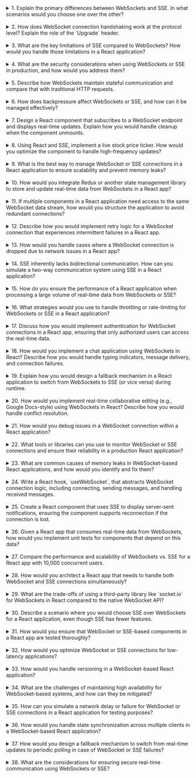 <details>

<summary>1. Explain the primary differences between WebSockets and SSE. In what scenarios would you choose one over the other?</summary>

| Feature             | WebSockets                                | Server-Sent Events (SSE)         |
| ------------------- | ----------------------------------------- | -------------------------------- |
| Communication Type  | Full-duplex (bi-directional)              | One-way (server to client)       |
| Protocol            | Custom protocol over TCP                  | Built on HTTP/1.1                |
| Connection Handling | Requires explicit setup (handshake)       | Simple HTTP connection           |
| Use Cases           | Real-time chat, multiplayer games         | Notifications, live dashboards   |
| Scalability         | More complex (requires WebSocket servers) | Easier to scale (leverages HTTP) |

**When to Choose:**

- **WebSockets**: Use when bidirectional communication is required (e.g., chat apps, collaborative tools).
- **SSE**: Use when only the server needs to push updates to the client (e.g., live stock price updates, notifications).

</details>  
</br>

<details>

<summary>2. How does WebSocket connection handshaking work at the protocol level? Explain the role of the `Upgrade` header.</summary>

The WebSocket handshake starts with an HTTP request from the client to the server. Key steps:

1. **Client Request**:

   - The client sends an HTTP `GET` request with headers:
     - `Connection: Upgrade` (requests a protocol change).
     - `Upgrade: websocket` (indicates WebSocket protocol).
     - A `Sec-WebSocket-Key` for server verification.

2. **Server Response**:

   - The server validates the `Sec-WebSocket-Key` by hashing it with a predefined GUID and sending it back in the `Sec-WebSocket-Accept` header.
   - Returns status `101 Switching Protocols`.

3. **Protocol Switch**:
   - After the handshake, the connection upgrades to the WebSocket protocol.

</details>  
</br>

<details>

<summary>3. What are the key limitations of SSE compared to WebSockets? How would you handle those limitations in a React application?</summary>

**Limitations of SSE:**

1. **One-way Communication**: SSE only allows the server to push updates.
2. **Limited Binary Support**: SSE is text-based and cannot handle binary data efficiently.
3. **Connection Limits**: Browsers may restrict the number of SSE connections per domain (e.g., Chrome allows only 6).
4. **No Built-in Reconnection Logic**: Requires custom logic for reconnection.

**Handling Limitations in React:**

- **Simulate Bidirectional Communication**: Use AJAX or fetch for client-to-server communication.
- **Binary Data Handling**: Encode binary data into base64 or use WebSockets for binary-heavy applications.
- **Connection Limits**: Aggregate data streams into fewer SSE connections.
- **Reconnection Logic**: Implement logic using `EventSource` listeners for `onerror`.

</details>  
</br>

<details>

<summary>4. What are the security considerations when using WebSockets or SSE in production, and how would you address them?</summary>

1. **WebSockets**:

   - **Man-in-the-Middle (MITM) Attacks**: Always use `wss://` for encrypted communication.
   - **Cross-Site WebSocket Hijacking**: Use CORS and token-based authentication.
   - **Data Validation**: Validate incoming data to prevent injection attacks.

2. **SSE**:
   - **Replay Attacks**: Ensure server responses include nonces or timestamps.
   - **No Authentication**: Use token-based authentication in the HTTP headers.

**Best Practices for Both**:

- Implement SSL/TLS.
- Use JWTs or OAuth for secure authentication.
- Throttle and rate-limit connections.

</details>  
</br>

<details>

<summary>5. Describe how WebSockets maintain stateful communication and compare that with traditional HTTP requests.</summary>

- **WebSockets**: Maintain a single, persistent connection between client and server, enabling real-time bidirectional communication without re-establishing a connection.
- **HTTP Requests**: Stateless, requiring a new connection for each request-response cycle.

**Example**:

- **WebSocket**: Continuous updates in a chat app.
- **HTTP**: Polling to fetch new messages.

</details>  
</br>

<details>

<summary>6. How does backpressure affect WebSockets or SSE, and how can it be managed effectively?</summary>

**Backpressure** occurs when the receiving side (client or server) cannot process incoming data as fast as it is being sent.

**Impact**:

- Can lead to buffer overflow or dropped messages.

**Management**:

1. **Rate Limiting**: Limit the frequency of updates sent over the connection.
2. **Throttling/Debouncing**: Delay updates on the client to process batches.
3. **Flow Control**: Pause sending data until the receiver confirms readiness.
4. **Buffering**: Temporarily store unprocessed data in a buffer.

</details>  
</br>

<details>

<summary>7. Design a React component that subscribes to a WebSocket endpoint and displays real-time updates. Explain how you would handle cleanup when the component unmounts.</summary>

```jsx
import React, { useState, useEffect } from "react";

function WebSocketComponent() {
  const [messages, setMessages] = useState([]);
  const wsUrl = "wss://example.com/socket";

  useEffect(() => {
    const socket = new WebSocket(wsUrl);

    socket.onmessage = (event) => {
      setMessages((prev) => [...prev, event.data]);
    };

    socket.onerror = (error) => console.error("WebSocket Error:", error);

    return () => {
      socket.close(); // Cleanup on unmount
    };
  }, [wsUrl]);

  return (
    <div>
      <h1>Messages:</h1>
      <ul>
        {messages.map((msg, index) => (
          <li key={index}>{msg}</li>
        ))}
      </ul>
    </div>
  );
}

export default WebSocketComponent;
```

</details>  
</br>

<details>

<summary>8. Using React and SSE, implement a live stock price ticker. How would you optimize the component to handle high-frequency updates?</summary>

**Key Optimizations**:

- **Debouncing Updates**: Aggregate multiple updates before rendering.
- **Memoization**: Use `React.memo` or `useMemo` to prevent unnecessary re-renders.

Example Component:

```jsx
import React, { useState, useEffect } from "react";

function StockTicker() {
  const [prices, setPrices] = useState([]);
  const eventSourceUrl = "/stocks";

  useEffect(() => {
    const eventSource = new EventSource(eventSourceUrl);

    eventSource.onmessage = (event) => {
      const data = JSON.parse(event.data);
      setPrices((prev) => [...prev, data]);
    };

    return () => {
      eventSource.close(); // Cleanup on unmount
    };
  }, []);

  return (
    <div>
      <h1>Live Stock Prices</h1>
      <ul>
        {prices.map((price, index) => (
          <li key={index}>
            {price.symbol}: {price.value}
          </li>
        ))}
      </ul>
    </div>
  );
}

export default StockTicker;
```

</details>  
</br>

<details>

<summary>9. What is the best way to manage WebSocket or SSE connections in a React application to ensure scalability and prevent memory leaks?</summary>

1. **Centralized Connection Management**:

   - Use a custom hook or context to share a single WebSocket or SSE connection across components.

2. **Resource Cleanup**:

   - Close connections on component unmount (`cleanup` in `useEffect`).

3. **Retry Mechanism**:

   - Reconnect on errors with exponential backoff.

4. **Connection Pooling**:
   - Limit the number of concurrent connections.

</details>  
</br>

<details>

<summary>10. How would you integrate Redux or another state management library to store and update real-time data from WebSockets in a React app?</summary>

1. **Define Redux Actions**:

   - Example: `MESSAGE_RECEIVED`, `CONNECTION_CLOSED`.

2. **Create a Middleware**:

   - Use middleware to handle WebSocket events and dispatch actions:

     ```javascript
     const webSocketMiddleware = (store) => (next) => (action) => {
       if (action.type === "CONNECT_SOCKET") {
         const socket = new WebSocket(action.payload.url);

         socket.onmessage = (event) => {
           store.dispatch({ type: "MESSAGE_RECEIVED", payload: event.data });
         };
       }
       return next(action);
     };
     ```

3. **Update State**:
   - Use reducers to update the Redux store based on WebSocket events.

</details>  
</br>

<details>

<summary>11. If multiple components in a React application need access to the same WebSocket data stream, how would you structure the application to avoid redundant connections?</summary>

1. **Use a Context Provider**:

   - Create a React context to store the WebSocket connection.
   - Share the connection across components using the context provider.

2. **Singleton WebSocket**:

   - Implement the WebSocket connection as a singleton so that only one instance exists throughout the application.

3. **Centralized State Management**:

   - Use a state management library (e.g., Redux) to manage WebSocket data and dispatch actions as events occur.

4. **Custom Hook**:
   - Write a custom hook, `useWebSocket`, that reuses the same WebSocket instance across components.

</details>  
</br>

<details>

<summary>12. Describe how you would implement retry logic for a WebSocket connection that experiences intermittent failures in a React app.</summary>

1. **Exponential Backoff**:

   - Reconnect after an increasing delay on each failure (e.g., 1s, 2s, 4s).

2. **Custom Hook**:

   - Implement retry logic in a custom hook:

     ```javascript
     function useWebSocketWithRetry(url) {
       const [socket, setSocket] = useState(null);

       useEffect(() => {
         let retryCount = 0;

         function connect() {
           const ws = new WebSocket(url);

           ws.onopen = () => {
             console.log("WebSocket connected");
             retryCount = 0;
           };

           ws.onclose = () => {
             retryCount++;
             setTimeout(connect, Math.min(1000 * retryCount, 30000));
           };

           setSocket(ws);
         }

         connect();

         return () => socket?.close();
       }, [url]);

       return socket;
     }
     ```

3. **Error Handling**:
   - Handle errors gracefully by listening for `onerror` events and logging or notifying users.

</details>  
</br>

<details>

<summary>13. How would you handle cases where a WebSocket connection is dropped due to network issues in a React app?</summary>

1. **Reconnect Logic**:

   - Use `onclose` or `onerror` events to detect dropped connections and attempt reconnection with exponential backoff.

2. **User Notifications**:

   - Notify users about connection drops and provide status indicators (e.g., "Reconnecting...").

3. **Heartbeat/Ping Messages**:

   - Send periodic ping/pong messages to detect inactive or dropped connections early.

4. **Fallback Mechanisms**:
   - Switch to an alternate method like polling or SSE if reconnection fails.

</details>  
</br>

<details>

<summary>14. SSE inherently lacks bidirectional communication. How can you simulate a two-way communication system using SSE in a React application?</summary>

1. **Combine SSE with Fetch/AJAX**:

   - Use SSE for server-to-client updates and traditional HTTP requests for client-to-server communication.

2. **Request-Based Actions**:

   - Trigger server actions (e.g., database writes) using POST requests and receive updates through SSE.

3. **Example**:

   ```javascript
   function sendAction(data) {
     fetch("/server-action", {
       method: "POST",
       body: JSON.stringify(data),
       headers: { "Content-Type": "application/json" },
     });
   }
   ```

4. **Custom Protocol**:
   - Create a protocol where the server responds to specific client commands embedded in SSE updates.

</details>  
</br>

<details>

<summary>15. How do you ensure the performance of a React application when processing a large volume of real-time data from WebSockets or SSE?</summary>

1. **Batch Updates**:

   - Aggregate multiple updates into a single state update using throttling or debouncing.

2. **Virtualization**:

   - Use libraries like `react-window` or `react-virtualized` to render only visible items.

3. **Memoization**:

   - Use `React.memo`, `useMemo`, or `useCallback` to optimize re-renders.

4. **Selective Rendering**:

   - Update only the necessary components using conditional rendering or `shouldComponentUpdate`.

5. **Offload Work**:
   - Use Web Workers to process data off the main thread.

</details>  
</br>

<details>

<summary>16. What strategies would you use to handle throttling or rate-limiting for WebSockets or SSE in a React application?</summary>

1. **Throttling**:

   - Limit the frequency of updates sent from the server using tools like Lodash's `throttle`.

2. **Debouncing**:

   - Delay processing until the updates stabilize.

3. **Server-Side Rate Limiting**:

   - Implement rate-limiting on the server to prevent overwhelming clients.

4. **Buffering**:

   - Buffer incoming messages on the client and process them in batches.

5. **Priority Queues**:
   - Assign priorities to updates and process critical ones first.

</details>  
</br>

<details>

<summary>17. Discuss how you would implement authentication for WebSocket connections in a React app, ensuring that only authorized users can access the real-time data.</summary>

1. **Token-Based Authentication**:

   - Include a JWT or access token as part of the WebSocket handshake request:
     ```javascript
     const socket = new WebSocket(
       `wss://example.com/socket?token=${authToken}`
     );
     ```

2. **Server Validation**:

   - Validate the token on the server during the handshake. Reject unauthorized requests with a `403 Forbidden` response.

3. **Periodic Token Refresh**:

   - If the token expires, reauthenticate the user and reestablish the WebSocket connection.

4. **Secure Connection**:
   - Always use `wss://` to encrypt data in transit.

</details>  
</br>

<details>

<summary>18. How would you implement a chat application using WebSockets in React? Describe how you would handle typing indicators, message delivery, and connection failures.</summary>

1. **Message Delivery**:

   - Send and receive messages through a WebSocket connection.
   - Update the UI immediately on the client (optimistic UI).

2. **Typing Indicators**:

   - Emit a `typing` event when the user starts typing:

     ```javascript
     socket.send(JSON.stringify({ type: "typing", user: "User1" }));
     ```

   - Listen for `typing` events on the server and broadcast to other clients.

3. **Connection Failures**:
   - Reconnect with exponential backoff.
   - Queue unsent messages locally and resend them once the connection is restored.

</details>  
</br>

<details>

<summary>19. Explain how you would design a fallback mechanism in a React application to switch from WebSockets to SSE (or vice versa) during runtime.</summary>

1. **Connection Manager**:

   - Create a centralized service to manage both WebSocket and SSE connections.

2. **Fallback Logic**:

   - Detect connection failures and switch protocols:

     ```javascript
     let connection;

     try {
       connection = new WebSocket("wss://example.com/socket");
     } catch {
       connection = new EventSource("/sse-endpoint");
     }
     ```

3. **Unified Interface**:
   - Abstract the connection logic behind a common API so that components remain unaffected.

</details>  
</br>

<details>

<summary>20. How would you implement real-time collaborative editing (e.g., Google Docs-style) using WebSockets in React? Describe how you would handle conflict resolution.</summary>

1. **WebSocket Updates**:

   - Send updates (e.g., text changes) over WebSockets as users edit.

2. **Conflict Resolution**:

   - Use **Operational Transformation (OT)** or **Conflict-Free Replicated Data Types (CRDTs)** to merge conflicting changes.

3. **Optimistic UI**:

   - Apply changes locally before receiving confirmation from the server.

4. **Cursor Synchronization**:
   - Send cursor positions over WebSockets and update them in real-time for other collaborators.

</details>  
</br>

<details>

<summary>21. How would you debug issues in a WebSocket connection within a React application?</summary>

1. **Browser DevTools**:

   - Use the **Network** tab in browser dev tools to inspect WebSocket connections, messages, and errors.

2. **Connection Logs**:

   - Log WebSocket lifecycle events (`onopen`, `onmessage`, `onerror`, `onclose`) for debugging:

     ```javascript
     const socket = new WebSocket("wss://example.com/socket");

     socket.onopen = () => console.log("WebSocket connected");
     socket.onmessage = (msg) => console.log("Message received:", msg.data);
     socket.onerror = (err) => console.error("WebSocket error:", err);
     socket.onclose = () => console.log("WebSocket closed");
     ```

3. **Server Logs**:

   - Check server-side logs for handshake errors, connection issues, or authentication problems.

4. **Mock Testing**:

   - Use tools like `MockSocket` or `WebSocketMock` to simulate and test WebSocket behavior in isolation.

5. **Health Checks**:
   - Implement periodic ping/pong messages to monitor connection health.

</details>  
</br>

<details>

<summary>22. What tools or libraries can you use to monitor WebSocket or SSE connections and ensure their reliability in a production React application?</summary>

1. **Browser DevTools**:

   - Inspect WebSocket connections in the **Network** tab for client-side monitoring.

2. **Server Monitoring Tools**:

   - Use tools like **Prometheus** or **Grafana** to monitor WebSocket server metrics such as connection counts, throughput, and latency.

3. **APM Tools**:

   - Tools like **New Relic**, **Datadog**, or **Elastic APM** can provide end-to-end monitoring of WebSocket or SSE performance.

4. **Custom Dashboards**:

   - Build dashboards using WebSocket metrics collected from the server (e.g., open connections, dropped connections).

5. **Logging Libraries**:
   - Use logging frameworks like `Winston` or `Pino` to track WebSocket activity.

</details>  
</br>

<details>

<summary>23. What are common causes of memory leaks in WebSocket-based React applications, and how would you identify and fix them?</summary>

**Common Causes**:

1. **Unclosed WebSocket Connections**:

   - Failing to close WebSocket connections when components unmount.

2. **Listeners Not Removed**:

   - Event listeners (`onmessage`, `onerror`, etc.) not properly cleaned up.

3. **Excessive Connections**:
   - Creating multiple WebSocket connections unnecessarily.

**Identification**:

1. **DevTools**:
   - Use the **Performance** tab to track memory usage over time.
2. **Heap Snapshots**:
   - Capture heap snapshots in browser dev tools to identify retained objects.

**Fixes**:

1. **Cleanup Connections**:

   - Always close connections in the `useEffect` cleanup:

     ```javascript
     useEffect(() => {
       const socket = new WebSocket("wss://example.com/socket");

       return () => socket.close();
     }, []);
     ```

2. **Remove Listeners**:
   - Unsubscribe from WebSocket events during cleanup.
3. **Singleton Connection**:
   - Share a single WebSocket connection across components using context.

</details>  
</br>

<details>

<summary>24. Write a React hook, `useWebSocket`, that abstracts WebSocket connection logic, including connecting, sending messages, and handling received messages.</summary>

```javascript
import { useEffect, useRef, useState } from "react";

function useWebSocket(url) {
  const [messages, setMessages] = useState([]);
  const socketRef = useRef(null);

  useEffect(() => {
    socketRef.current = new WebSocket(url);

    socketRef.current.onmessage = (event) => {
      setMessages((prev) => [...prev, event.data]);
    };

    socketRef.current.onerror = (error) => {
      console.error("WebSocket Error:", error);
    };

    return () => {
      socketRef.current?.close();
    };
  }, [url]);

  const sendMessage = (message) => {
    if (socketRef.current?.readyState === WebSocket.OPEN) {
      socketRef.current.send(message);
    }
  };

  return { messages, sendMessage };
}

export default useWebSocket;
```

</details>  
</br>

<details>

<summary>25. Create a React component that uses SSE to display server-sent notifications, ensuring the component supports reconnection if the connection is lost.</summary>

```javascript
import React, { useEffect, useState } from "react";

function SSEComponent() {
  const [notifications, setNotifications] = useState([]);
  const sseUrl = "/notifications";

  useEffect(() => {
    const connectSSE = () => {
      const eventSource = new EventSource(sseUrl);

      eventSource.onmessage = (event) => {
        setNotifications((prev) => [...prev, JSON.parse(event.data)]);
      };

      eventSource.onerror = () => {
        console.error("SSE connection lost. Reconnecting...");
        eventSource.close();
        setTimeout(connectSSE, 3000); // Retry after 3 seconds
      };

      return eventSource;
    };

    const eventSource = connectSSE();

    return () => eventSource.close();
  }, [sseUrl]);

  return (
    <div>
      <h1>Notifications</h1>
      <ul>
        {notifications.map((notif, index) => (
          <li key={index}>{notif.message}</li>
        ))}
      </ul>
    </div>
  );
}

export default SSEComponent;
```

</details>  
</br>

<details>

<summary>26. Given a React app that consumes real-time data from WebSockets, how would you implement unit tests for components that depend on this data?</summary>

1. **Mock the WebSocket**:

   - Use a mock WebSocket implementation to simulate server behavior:
     ```javascript
     global.WebSocket = jest.fn(() => ({
       send: jest.fn(),
       close: jest.fn(),
       addEventListener: jest.fn((event, handler) => {
         if (event === "message") {
           handler({
             data: JSON.stringify({ type: "update", payload: "test" }),
           });
         }
       }),
       removeEventListener: jest.fn(),
     }));
     ```

2. **Test Lifecycle Events**:

   - Ensure the WebSocket connection is opened and closed during the component lifecycle.

3. **Assert State Updates**:

   - Verify that incoming messages update the component's state correctly:
     ```javascript
     test("renders data from WebSocket", () => {
       const { getByText } = render(<WebSocketComponent />);
       expect(getByText("test")).toBeInTheDocument();
     });
     ```

4. **Simulate Errors**:
   - Test error handling by triggering `onerror` or `onclose`.

</details>  
</br>

<details>

<summary>27. Compare the performance and scalability of WebSockets vs. SSE for a React app with 10,000 concurrent users.</summary>

**WebSockets**:

- **Performance**: Efficient for bidirectional communication due to persistent connections.
- **Scalability**:
  - Requires a WebSocket server capable of managing 10,000 simultaneous connections.
  - May need horizontal scaling with load balancers.
  - Higher memory usage due to persistent connections.

**SSE**:

- **Performance**: Suitable for one-way communication but limited for high-frequency updates.
- **Scalability**:
  - Leverages HTTP/1.1 and is easier to scale with standard web servers.
  - Limited by browser connection limits (e.g., 6 connections per domain).

**Recommendation**:

- Use WebSockets if bidirectional communication or low-latency updates are critical.
- Use SSE for lightweight, server-to-client updates where connection limits aren’t an issue.

</details>  
</br>

<details>

<summary>28. How would you architect a React app that needs to handle both WebSocket and SSE connections simultaneously?</summary>

1. **Connection Manager**:

   - Implement a connection manager to handle both WebSocket and SSE logic centrally.

2. **Unified API**:

   - Abstract both connection types into a common interface:

     ```javascript
     class ConnectionManager {
       constructor() {
         this.websocket = new WebSocket("wss://example.com");
         this.sse = new EventSource("/sse-endpoint");
       }

       sendMessage(data) {
         this.websocket.send(data);
       }

       onMessage(handler) {
         this.websocket.onmessage = handler;
         this.sse.onmessage = handler;
       }
     }
     ```

3. **Context Provider**:

   - Use React Context to expose the connection manager to components.

4. **Load Balancing**:
   - Ensure backend services are optimized to handle both protocols simultaneously.

</details>  
</br>

<details>

<summary>29. What are the trade-offs of using a third-party library like `socket.io` for WebSockets in React compared to the native WebSocket API?</summary>

**Advantages of `socket.io`**:

1. **Cross-Browser Compatibility**:
   - Handles browser inconsistencies in WebSocket implementations.
2. **Fallback Support**:
   - Automatically falls back to polling if WebSocket connections fail.
3. **Built-in Features**:
   - Provides reconnection, multiplexing, and event-based messaging out of the box.
4. **Ease of Use**:
   - Simplifies WebSocket usage with an intuitive API.

**Disadvantages**:

1. **Additional Overhead**:
   - Adds abstraction layers, which may introduce performance overhead compared to native WebSockets.
2. **Tight Coupling**:
   - Applications become dependent on the library and its updates.
3. **Protocol Differences**:
   - Uses a custom protocol over WebSocket, which may complicate integration with non-`socket.io` servers.

**Recommendation**:

- Use `socket.io` for projects needing robust features and cross-browser support.
- Use native WebSockets for lightweight and performance-critical applications.

</details>  
</br>

<details>

<summary>30. Describe a scenario where you would choose SSE over WebSockets for a React application, even though SSE has fewer features.</summary>

**Scenario**:

- A **news feed** application where updates are server-driven and clients do not need to send data back to the server.

**Why SSE?**:

1. **Simpler to Implement**:
   - SSE works over HTTP/1.1, eliminating the need for custom server configurations.
2. **Lightweight**:
   - Ideal for one-way communication without the overhead of bidirectional WebSocket connections.
3. **Auto-Reconnect**:
   - Built-in reconnection mechanism without additional client-side logic.
4. **Firewall-Friendly**:
   - Works well with proxies and firewalls, unlike WebSockets, which may require special configurations.

</details>  
</br>

<details>

<summary>31. How would you ensure that WebSocket or SSE-based components in a React app are tested thoroughly?</summary>

1. **Mock Connections**:

   - Use libraries like `MockSocket` to simulate WebSocket or SSE connections during testing.

2. **Lifecycle Testing**:

   - Verify connections are established and closed during component lifecycle (mount/unmount).

3. **Event Testing**:

   - Simulate incoming messages and assert correct state updates:
     ```javascript
     test("receives and renders data", () => {
       mockWebSocket.onmessage({ data: "test message" });
       expect(screen.getByText("test message")).toBeInTheDocument();
     });
     ```

4. **Error Handling**:

   - Simulate connection errors and validate retry or fallback mechanisms.

5. **Integration Tests**:
   - Test components in combination with the backend using tools like Cypress.

</details>  
</br>

<details>

<summary>32. How would you optimize WebSocket or SSE connections for low-latency applications?</summary>

1. **Minimize Data Payloads**:

   - Use compact formats like **Protocol Buffers** or **MessagePack** instead of JSON.

2. **Batch Messages**:

   - Aggregate multiple small updates into a single message.

3. **Prioritize Messages**:

   - Process critical updates before less important ones (e.g., order book updates for trading apps).

4. **Network Optimizations**:

   - Reduce latency by deploying servers closer to users using **CDNs** or **Edge Networks**.

5. **Server-Side Scaling**:
   - Use efficient frameworks like **`ws`** or load balancers to distribute connection handling.

</details>  
</br>

<details>

<summary>33. How would you handle versioning in a WebSocket-based React application?</summary>

1. **Version Tag in Messages**:

   - Include a version identifier in WebSocket messages:
     ```json
     { "version": "1.0", "type": "message", "data": "Hello World" }
     ```

2. **Version-Specific Endpoints**:

   - Use versioned WebSocket URLs (e.g., `wss://example.com/v1/socket`).

3. **Backward Compatibility**:

   - Ensure newer clients can communicate with older servers by maintaining compatibility layers.

4. **Feature Flags**:

   - Use feature flags to enable/disable features based on the version.

5. **Graceful Deprecation**:
   - Notify clients to upgrade before discontinuing older versions.

</details>  
</br>

<details>

<summary>34. What are the challenges of maintaining high availability for WebSocket-based systems, and how can they be mitigated?</summary>

**Challenges**:

1. **Connection Limits**:

   - Servers may struggle with large numbers of concurrent connections.

2. **Scaling**:

   - Maintaining state across multiple instances for WebSocket connections.

3. **Fault Tolerance**:
   - Single points of failure can disrupt real-time communication.

**Mitigations**:

1. **Horizontal Scaling**:
   - Use a load balancer and distribute connections across multiple servers.
2. **Session Persistence**:
   - Store connection state in a distributed cache like **Redis**.
3. **Health Monitoring**:
   - Monitor connection metrics and auto-scale when limits are reached.
4. **Failover Mechanisms**:
   - Use backup servers to handle failovers in case of outages.

</details>  
</br>

<details>

<summary>35. How can you simulate a network delay or failure for WebSocket or SSE connections in a React application for testing purposes?</summary>

1. **Mock WebSocket/SSE**:

   - Override the native WebSocket or `EventSource` object to simulate delays:
     ```javascript
     global.WebSocket = jest.fn(() => ({
       send: jest.fn(),
       onmessage: jest.fn((handler) =>
         setTimeout(() => handler({ data: "delayed message" }), 2000)
       ),
     }));
     ```

2. **Network Throttling**:

   - Use browser developer tools to simulate slow or unreliable network conditions.

3. **Proxy Tools**:

   - Use tools like **mitmproxy** or **Charles Proxy** to inject artificial delays or drop packets.

4. **Server-Side Delays**:
   - Modify the backend to introduce delays in responses during testing.

</details>  
</br>

<details>

<summary>36. How would you handle state synchronization across multiple clients in a WebSocket-based React application?</summary>

1. **Centralized State Management**:

   - Use a backend server to maintain a single source of truth and broadcast updates to clients.

2. **Versioning and Timestamps**:

   - Include timestamps or version numbers in messages to detect stale updates.

3. **Conflict Resolution**:

   - Use algorithms like **Operational Transformation (OT)** or **CRDTs** for collaborative applications.

4. **Event Queues**:

   - Queue incoming events and process them sequentially to ensure consistency.

5. **State Reconciliation**:
   - Periodically synchronize the full state from the server to ensure all clients are consistent.

</details>  
</br>

<details>

<summary>37. How would you design a fallback mechanism to switch from real-time updates to periodic polling in case of WebSocket or SSE failures?</summary>

1. **Error Detection**:

   - Detect WebSocket or SSE failures using `onerror` or `onclose` events.

2. **Switch to Polling**:

   - Initiate periodic polling using `setInterval` or similar methods:
     ```javascript
     function startPolling() {
       setInterval(() => {
         fetch("/updates").then((response) => response.json());
       }, 5000);
     }
     ```

3. **Unified Data Flow**:

   - Use a common function to process data, regardless of the source (WebSocket, SSE, or polling).

4. **Retry Logic**:

   - Periodically attempt to reestablish the WebSocket/SSE connection while polling.

5. **Graceful Downgrade**:
   - Notify users when switching from real-time updates to polling.

</details>  
</br>

<details>

<summary>38. What are the considerations for ensuring secure real-time communication using WebSockets or SSE?</summary>

1. **Encryption**:

   - Always use `wss://` (WebSockets) or HTTPS for SSE to encrypt data in transit.

2. **Authentication**:

   - Use token-based authentication (e.g., JWT) during the connection handshake.

3. **Data Validation**:

   - Validate all incoming messages to prevent injection attacks.

4. **Rate Limiting**:

   - Implement rate limits to mitigate abuse or DoS attacks.

5. **Connection Timeouts**:

   - Close idle connections after a predefined timeout period.

6. **CORS Configuration**:

   - Configure Cross-Origin Resource Sharing (CORS) policies to prevent unauthorized access.

7. **Audit Logs**:
   - Maintain logs of WebSocket/SSE activity for auditing and debugging.

</details>  
</br>

